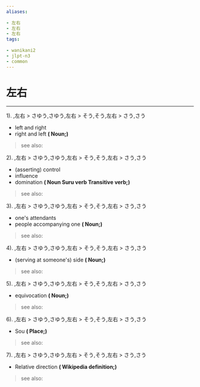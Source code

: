 ```yaml
---
aliases:
    
- 左右
- 左右
- 左右
tags:
    
- wanikani2
- jlpt-n3
- common
---
```


# 左右
---
1).
,左右 > さゆう,さゆう,左右 > そう,そう,左右 > さう,さう

- left and right
- right and left
**( Noun;)**
> see also: 
            
2).
,左右 > さゆう,さゆう,左右 > そう,そう,左右 > さう,さう

- (asserting) control
- influence
- domination
**( Noun Suru verb Transitive verb;)**
> see also: 
            
3).
,左右 > さゆう,さゆう,左右 > そう,そう,左右 > さう,さう

- one's attendants
- people accompanying one
**( Noun;)**
> see also: 
            
4).
,左右 > さゆう,さゆう,左右 > そう,そう,左右 > さう,さう

- (serving at someone's) side
**( Noun;)**
> see also: 
            
5).
,左右 > さゆう,さゆう,左右 > そう,そう,左右 > さう,さう

- equivocation
**( Noun;)**
> see also: 
            
6).
,左右 > さゆう,さゆう,左右 > そう,そう,左右 > さう,さう

- Sou
**( Place;)**
> see also: 
            
7).
,左右 > さゆう,さゆう,左右 > そう,そう,左右 > さう,さう

- Relative direction
**( Wikipedia definition;)**
> see also: 
            